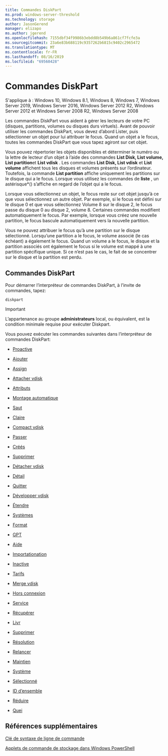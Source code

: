 ```yaml
---
title: Commandes DiskPart
ms.prod: windows-server-threshold
ms.technology: storage
author: JasonGerend
manager: elizapo
ms.author: jgerend
ms.openlocfilehash: 7155dbf34f9986b3ebdd8b549b6a861cf7fcfe3a
ms.sourcegitcommit: 23a6e83b688119c9357262b6815c9402c2965472
ms.translationtype: MT
ms.contentlocale: fr-FR
ms.lasthandoff: 08/16/2019
ms.locfileid: "69560428"
---
```

# <a name="diskpart-commands"></a>Commandes DiskPart

S'applique à : Windows 10, Windows 8.1, Windows 8, Windows 7, Windows Server 2019, Windows Server 2016, Windows Server 2012 R2, Windows Server 2012 et Windows Server 2008 R2, Windows Server 2008

Les commandes DiskPart vous aident à gérer les lecteurs de votre PC (disques, partitions, volumes ou disques durs virtuels). Avant de pouvoir utiliser les commandes DiskPart, vous devez d’abord Lister, puis sélectionner un objet pour lui attribuer le focus. Quand un objet a le focus, toutes les commandes DiskPart que vous tapez agiront sur cet objet.

Vous pouvez répertorier les objets disponibles et déterminer le numéro ou la lettre de lecteur d’un objet à l’aide des commandes **List Disk, List volume, List partition**et **List vdisk** . Les commandes **List Disk, List vdisk** et **List volume** affichent tous les disques et volumes présents sur l’ordinateur. Toutefois, la commande **List partition** affiche uniquement les partitions sur le disque qui a le focus. Lorsque vous utilisez les commandes de **liste** , un astérisque\*() s’affiche en regard de l’objet qui a le focus.

Lorsque vous sélectionnez un objet, le focus reste sur cet objet jusqu’à ce que vous sélectionnez un autre objet. Par exemple, si le focus est défini sur le disque 0 et que vous sélectionnez Volume 8 sur le disque 2, le focus passe du disque 0 au disque 2, volume 8. Certaines commandes modifient automatiquement le focus. Par exemple, lorsque vous créez une nouvelle partition, le focus bascule automatiquement vers la nouvelle partition.

Vous ne pouvez attribuer le focus qu’à une partition sur le disque sélectionné. Lorsqu’une partition a le focus, le volume associé (le cas échéant) a également le focus. Quand un volume a le focus, le disque et la partition associés ont également le focus si le volume est mappé à une partition spécifique unique. Si ce n’est pas le cas, le fait de se concentrer sur le disque et la partition est perdu.

## <a name="diskpart-commands"></a>Commandes DiskPart

Pour démarrer l’interpréteur de commandes DiskPart, à l’invite de commandes, tapez:

`diskpart`

> [!IMPORTANT]
> L’appartenance au groupe **administrateurs** local, ou équivalent, est la condition minimale requise pour exécuter Diskpart. 

Vous pouvez exécuter les commandes suivantes dans l’interpréteur de commandes DiskPart:

  - [Proactive](active.md)  
      
  - [Ajouter](add.md)  
      
  - [Assign](assign.md)  
      
  - [Attacher vdisk](attach-vdisk.md)  
      
  - [Attributs](attributes.md)  
      
  - [Montage automatique](automount.md)  
      
  - [Saut](break.md)  
      
  - [Claire](clean.md)  
      
  - [Compact vdisk](compact-vdisk.md)  
      
  - [Passer](convert.md)  
      
  - [Créés](create.md)  
      
  - [Supprimer](delete.md)  
      
  - [Détacher vdisk](detach-vdisk.md)  
      
  - [Détail](detail.md)  
      
  - [Quitter](exit.md)  
      
  - [Développer vdisk](expand-vdisk.md)  
      
  - [Étendre](extend.md)  
      
  - [Systèmes](filesystems.md)  
      
  - [Format](format.md)  
      
  - [GPT](gpt.md)  
      
  - [Aide](help.md)  
      
  - [Importationation](import.md)  
      
  - [Inactive](inactive.md)  
      
  - [Tarifs](list.md)  
      
  - [Merge vdisk](merge-vdisk.md)  
      
  - [Hors connexion](offline.md)  
      
  - [Service](online.md)  
      
  - [Récupérer](recover.md)  
      
  - [Livr](rem.md)  
      
  - [Supprimer](remove.md)  
      
  - [Résolution](repair.md)  
      
  - [Relancer](rescan.md)  
      
  - [Maintien](retain.md)  
      
  - [Système](san.md)  
      
  - [Sélectionné](select.md)  
      
  - [ID d’ensemble](set-id.md)  
      
  - [Réduire](shrink.md)  
      
  - [Quei](uniqueid.md)  
      

## <a name="additional-references"></a>Références supplémentaires

[Clé de syntaxe de ligne de commande](command-line-syntax-key.md)

[Applets de commande de stockage dans Windows PowerShell](https://docs.microsoft.com/powershell/module/storage/)
